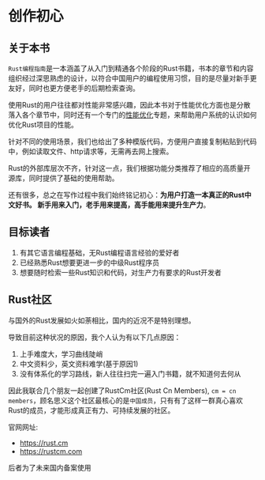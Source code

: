 # 创作初心

## 关于本书
`Rust编程指南`是一本涵盖了从入门到精通各个阶段的Rust书籍，书本的章节和内容组织经过深思熟虑的设计，以符合中国用户的编程使用习惯，目的是尽量对新手更友好，同时也更方便老手的后期检索查询。

使用Rust的用户往往都对性能非常感兴趣，因此本书对于性能优化方面也是分散落入各个章节中，同时还有一个专门的[性能优化](./performance/intro.md)专题，来帮助用户系统的认识如何优化Rust项目的性能。

针对不同的使用场景，我们也给出了多种模版代码，方便用户直接复制粘贴到代码中，例如读取文件、http请求等，无需再去网上搜索。

Rust的外部库层次不齐，针对这一点，我们根据功能分类推荐了相应的高质量开源库，同时提供了基础的使用帮助。

还有很多，总之在写作过程中我们始终铭记初心：**为用户打造一本真正的Rust中文好书。 新手用来入门，老手用来提高，高手能用来提升生产力**。

## 目标读者
1. 有其它语言编程基础，无Rust编程语言经验的爱好者
2. 已经熟悉Rust想要更进一步的中级Rust程序员
3. 想要随时检索一些Rust知识和代码，对生产力有要求的Rust开发者

## Rust社区
与国外的Rust发展如火如荼相比，国内的近况不是特别理想。

导致目前这种状况的原因，我个人认为有以下几点原因：
1. 上手难度大，学习曲线陡峭
2. 中文资料少，英文资料难学(基于原因1)
3. 没有体系化的学习路线，新人往往扫完一遍入门书籍，就不知道何去何从

因此我联合几个朋友一起创建了RustCm社区(Rust Cn Members), `cm = cn members`，顾名思义这个社区最核心的是`中国成员`，只有有了这样一群真心喜欢Rust的成员，才能形成真正有力、可持续发展的社区。

官网网址:
- https://rust.cm
- https://rustcm.com

后者为了未来国内备案使用

